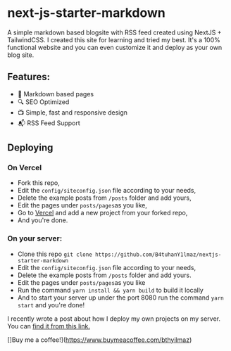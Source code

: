 # next-js-starter-markdown
A simple markdown based blogsite with RSS feed created using NextJS + TailwindCSS.
I created this site for learning and tried my best. It's a 100% functional website and you can even customize it and deploy as your own blog site.

## Features:
- 📜 Markdown based pages
- 🔍 SEO Optimized
- 📺 Simple, fast and responsive design
- 📬 RSS Feed Support

## Deploying 
### On Vercel
- Fork this repo,
- Edit the ```config/siteconfig.json``` file according to your needs,
- Delete the example posts from ```/posts``` folder and add yours,
- Edit the pages under ```posts/pages```as you like,
- Go to [Vercel](https://vercel.com) and add a new project from your forked repo,
- And you're done.

### On your server:
- Clone this repo ```git clone https://github.com/B4tuhanY1lmaz/nextjs-starter-markdown```
- Edit the ```config/siteconfig.json``` file according to your needs,
- Delete the example posts from ```/posts``` folder and add yours.
- Edit the pages under ```posts/pages```as you like
- Run the command ```yarn install && yarn build``` to build it locally
- And to start your server up under the port 8080 run the command ```yarn start``` and you're done!

I recently wrote a post about how I deploy my own projects on my server. You can [find it from this link.](https://www.thebatuhansnetwork.xyz/blog/2023-09-05-how-i-deploy-my-nextjs)

[]Buy me a coffee!](https://www.buymeacoffee.com/bthyilmaz)
